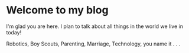 # Welcome to my blog

I'm glad you are here. I plan to talk about all things in the world we live in today!

Robotics, Boy Scouts, Parenting, Marriage, Technology, you name it . . .
